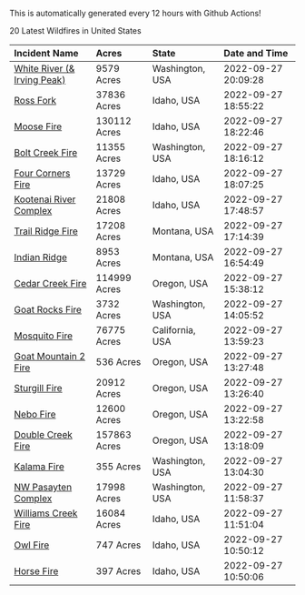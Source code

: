 This is automatically generated every 12 hours with Github Actions!

20 Latest Wildfires in United States

 | Incident Name | Acres | State | Date and Time |
|:---|:---|:---|:---|
| [White River (& Irving Peak)](https://inciweb.nwcg.gov/incident/8329/) | 9579 Acres | Washington, USA | 2022-09-27 20:09:28 |
| [Ross Fork](https://inciweb.nwcg.gov/incident/8375/) | 37836 Acres | Idaho, USA | 2022-09-27 18:55:22 |
| [Moose Fire](https://inciweb.nwcg.gov/incident/8249/) | 130112 Acres | Idaho, USA | 2022-09-27 18:22:46 |
| [Bolt Creek Fire](https://inciweb.nwcg.gov/incident/8417/) | 11355 Acres | Washington, USA | 2022-09-27 18:16:12 |
| [Four Corners Fire](https://inciweb.nwcg.gov/incident/8331/) | 13729 Acres | Idaho, USA | 2022-09-27 18:07:25 |
| [Kootenai River Complex ](https://inciweb.nwcg.gov/incident/8378/) | 21808 Acres | Idaho, USA | 2022-09-27 17:48:57 |
| [Trail Ridge Fire](https://inciweb.nwcg.gov/incident/8365/) | 17208 Acres | Montana, USA | 2022-09-27 17:14:39 |
| [Indian Ridge](https://inciweb.nwcg.gov/incident/8319/) | 8953 Acres | Montana, USA | 2022-09-27 16:54:49 |
| [Cedar Creek Fire](https://inciweb.nwcg.gov/incident/8307/) | 114999 Acres | Oregon, USA | 2022-09-27 15:38:12 |
| [Goat Rocks Fire](https://inciweb.nwcg.gov/incident/8415/) | 3732 Acres | Washington, USA | 2022-09-27 14:05:52 |
| [Mosquito Fire](https://inciweb.nwcg.gov/incident/8398/) | 76775 Acres | California, USA | 2022-09-27 13:59:23 |
| [Goat Mountain 2 Fire](https://inciweb.nwcg.gov/incident/8380/) | 536 Acres | Oregon, USA | 2022-09-27 13:27:48 |
| [Sturgill Fire](https://inciweb.nwcg.gov/incident/8364/) | 20912 Acres | Oregon, USA | 2022-09-27 13:26:40 |
| [Nebo Fire](https://inciweb.nwcg.gov/incident/8363/) | 12600 Acres | Oregon, USA | 2022-09-27 13:22:58 |
| [Double Creek Fire](https://inciweb.nwcg.gov/incident/8366/) | 157863 Acres | Oregon, USA | 2022-09-27 13:18:09 |
| [Kalama Fire](https://inciweb.nwcg.gov/incident/8420/) | 355 Acres | Washington, USA | 2022-09-27 13:04:30 |
| [NW Pasayten Complex](https://inciweb.nwcg.gov/incident/8397/) | 17998 Acres | Washington, USA | 2022-09-27 11:58:37 |
| [Williams Creek Fire](https://inciweb.nwcg.gov/incident/8372/) | 16084 Acres | Idaho, USA | 2022-09-27 11:51:04 |
| [Owl Fire](https://inciweb.nwcg.gov/incident/8416/) | 747 Acres | Idaho, USA | 2022-09-27 10:50:12 |
| [Horse Fire ](https://inciweb.nwcg.gov/incident/8423/) | 397 Acres | Idaho, USA | 2022-09-27 10:50:06 |
